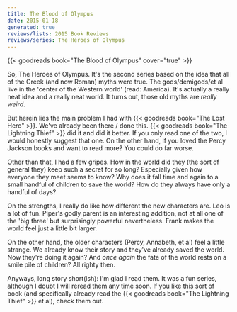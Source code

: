 ```yaml
---
title: The Blood of Olympus
date: 2015-01-18
generated: true
reviews/lists: 2015 Book Reviews
reviews/series: The Heroes of Olympus
---
```

{{< goodreads book="The Blood of Olympus" cover="true" >}}

So, The Heroes of Olympus. It's the second series based on the idea that all of the Greek (and now Roman) myths were true. The gods/demigods/et al live in the 'center of the Western world' (read: America). It's actually a really neat idea and a really neat world. It turns out, those old myths are _really weird_.  

But herein lies the main problem I had with {{< goodreads book="The Lost Hero" >}}. We've already been there / done this. {{< goodreads book="The Lightning Thief" >}} did it and did it better. If you only read one of the two, I would honestly suggest that one. On the other hand, if you loved the Percy Jackson books and want to read more? You could do far worse.  

<!--more-->

Other than that, I had a few gripes. How in the world did they (the sort of general they) keep such a secret for so long? Especially given how everyone they meet seems to know? Why does it fall time and again to a small handful of children to save the world? How do they always have only a handful of days?  

On the strengths, I really do like how different the new characters are. Leo is a lot of fun. Piper's godly parent is an interesting addition, not at all one of the 'big three' but surprisingly powerful nevertheless. Frank makes the world feel just a little bit larger.  

On the other hand, the older characters (Percy, Annabeth, et al) feel a little strange. We already know their story and they've already saved the world. Now they're doing it again? And *once again* the fate of the world rests on a smile pile of children? All righty then.  

Anyways, long story short(ish): I'm glad I read them. It was a fun series, although I doubt I will reread them any time soon. If you like this sort of book (and specifically already read the {{< goodreads book="The Lightning Thief" >}} et al), check them out.


